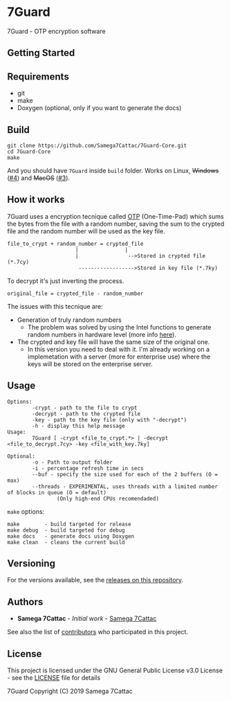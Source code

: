 # 7Guard
7Guard - OTP encryption software

## Getting Started

## Requirements
- git
- make
- Doxygen (optional, only if you want to generate the docs)

## Build

```
git clone https://github.com/Samega7Cattac/7Guard-Core.git
cd 7Guard-Core
make
```
And you should have `7Guard` inside `build` folder.
Works on Linux, ~~Windows~~ ([#4](https://github.com/Samega7Cattac/7Guard-Core/issues/4)) and ~~MacOS~~ ([#3](https://github.com/Samega7Cattac/7Guard-Core/issues/3)).

## How it works

7Guard uses a encryption tecnique called [OTP](https://en.wikipedia.org/wiki/One-time_pad) (One-Time-Pad) which sums the bytes from the file with a random number, saving the sum to the crypted file and the random number will be used as the key file.

```
file_to_crypt + random_number = crypted_file
                      |               |
                      |                -->Stored in crypted file (*.7cy)
                       ------------------>Stored in key file (*.7ky)
```

To decrypt it's just inverting the process.

```
original_file = crypted_file - random_number
```

The issues with this tecnique are:
- Generation of truly random numbers
  - The problem was solved by using the Intel functions to generate random numbers in hardware level (more info [here](https://en.wikipedia.org/wiki/RdRand)).
- The crypted and key file will have the same size of the original one.
  - In this version you need to deal with it. I'm already working on a implemetation with a server (more for enterprise use) where the keys will be stored on the enterprise server.

## Usage

```
Options:
        -crypt - path to the file to crypt
        -decrypt - path to the crypted file
        -key - path to the key file (only with "-decrypt")
        -h - display this help message
Usage:
        7Guard [ -crypt <file_to_crypt.*> | -decrypt <file_to_decrypt.7cy> -key <file_with_key.7ky]

Optional:
        -o - Path to output folder
        -i - percentage refresh time in secs
        --buf - specify the size used for each of the 2 buffers (O = max)
        --threads - EXPERIMENTAL, uses threads with a limited number of blocks in queue (O = default)
                (Only high-end CPUs recomendaded)
```

`make` options:
```
make        - build targeted for release
make debug  - build targeted for debug
make docs   - generate docs using Doxygen
make clean  - cleans the current build
```

## Versioning

For the versions available, see the [releases on this repository](https://github.com/Samega7Cattac/7Guard-Core/releases). 

## Authors

* **Samega 7Cattac** - *Initial work* - [Samega 7Cattac](https://github.com/Samega7Cattac)

See also the list of [contributors](https://github.com/Samega7Cattac/7Guard-Core/graphs/contributors) who participated in this project.

## License

This project is licensed under the GNU General Public License v3.0 License - see the [LICENSE](LICENSE) file for details


7Guard Copyright (C) 2019 Samega 7Cattac

